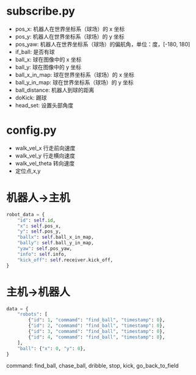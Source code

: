 # subscribe.py

- pos_x: 机器人在世界坐标系（球场）的 x 坐标
- pos_y: 机器人在世界坐标系（球场）的 y 坐标
- pos_yaw: 机器人在世界坐标系（球场）的偏航角，单位：度，[-180, 180]
- if_ball: 是否有球
- ball_x: 球在图像中的 x 坐标
- ball_y: 球在图像中的 y 坐标
- ball_x_in_map: 球在世界坐标系（球场）的 x 坐标
- ball_y_in_map: 球在世界坐标系（球场）的 y 坐标
- ball_distance: 机器人到球的距离
- doKick: 踢球
- head_set: 设置头部角度

# config.py

- walk_vel_x 行走前向速度
- walk_vel_y 行走横向速度
- walk_vel_theta 转向速度
- 定位点,x,y

# 机器人->主机

```python
robot_data = {
    "id": self.id,
    "x": self.pos_x,
    "y": self.pos_y,
    "ballx": self.ball_x_in_map,
    "bally": self.ball_y_in_map,
    "yaw": self.pos_yaw,
    "info": self.info,
    "kick_off": self.receiver.kick_off,
}
```

# 主机->机器人

```python
data = {
    "robots": [
        {"id": 1, "commamd": "find_ball", "timestamp": 0},
        {"id": 2, "commamd": "find_ball", "timestamp": 0},
        {"id": 3, "commamd": "find_ball", "timestamp": 0},
        {"id": 4, "commamd": "find_ball", "timestamp": 0},
    ],
    "ball": {"x": 0, "y": 0},
}
```

command: find_ball, chase_ball, dribble, stop, kick, go_back_to_field
